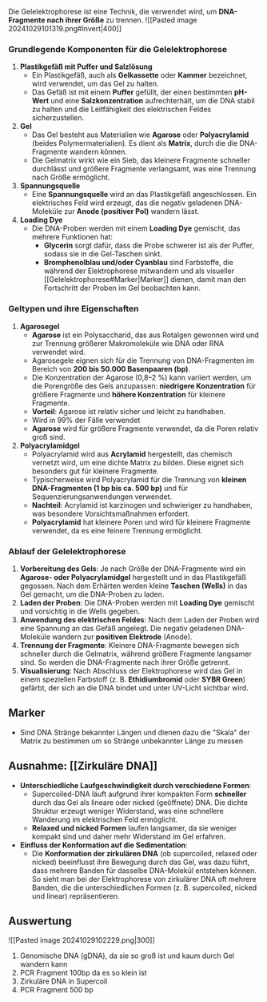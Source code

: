 Die Gelelektrophorese ist eine Technik, die verwendet wird, um **DNA-Fragmente nach ihrer Größe** zu trennen.
![[Pasted image 20241029101319.png#invert|400]]
### Grundlegende Komponenten für die Gelelektrophorese
1. **Plastikgefäß mit Puffer und Salzlösung**
    - Ein Plastikgefäß, auch als **Gelkassette** oder **Kammer** bezeichnet, wird verwendet, um das Gel zu halten.
    - Das Gefäß ist mit einem **Puffer** gefüllt, der einen bestimmten **pH-Wert** und eine **Salzkonzentration** aufrechterhält, um die DNA stabil zu halten und die Leitfähigkeit des elektrischen Feldes sicherzustellen.
2. **Gel**
    - Das Gel besteht aus Materialien wie **Agarose** oder **Polyacrylamid** (beides Polymermaterialien). Es dient als **Matrix**, durch die die DNA-Fragmente wandern können.
    - Die Gelmatrix wirkt wie ein Sieb, das kleinere Fragmente schneller durchlässt und größere Fragmente verlangsamt, was eine Trennung nach Größe ermöglicht.
3. **Spannungsquelle**
    - Eine **Spannungsquelle** wird an das Plastikgefäß angeschlossen. Ein elektrisches Feld wird erzeugt, das die negativ geladenen DNA-Moleküle zur **Anode (positiver Pol)** wandern lässt.
4. **Loading Dye**
    - Die DNA-Proben werden mit einem **Loading Dye** gemischt, das mehrere Funktionen hat:
        - **Glycerin** sorgt dafür, dass die Probe schwerer ist als der Puffer, sodass sie in die Gel-Taschen sinkt.
        - **Bromphenolblau und/oder Cyanblau** sind Farbstoffe, die während der Elektrophorese mitwandern und als visueller [[Gelelektrophorese#Marker|Marker]] dienen, damit man den Fortschritt der Proben im Gel beobachten kann.
### Geltypen und ihre Eigenschaften
1. **Agarosegel**
    - **Agarose** ist ein Polysaccharid, das aus Rotalgen gewonnen wird und zur Trennung größerer Makromoleküle wie DNA oder RNA verwendet wird.
    - Agarosegele eignen sich für die Trennung von DNA-Fragmenten im Bereich von **200 bis 50.000 Basenpaaren (bp)**.
    - Die Konzentration der Agarose (0,8–2 %) kann variiert werden, um die Porengröße des Gels anzupassen: **niedrigere Konzentration** für größere Fragmente und **höhere Konzentration** für kleinere Fragmente.
    - **Vorteil**: Agarose ist relativ sicher und leicht zu handhaben.
    - Wird in 99% der Fälle verwendet
    - **Agarose** wird für größere Fragmente verwendet, da die Poren relativ groß sind.
2. **Polyacrylamidgel**
    - Polyacrylamid wird aus **Acrylamid** hergestellt, das chemisch vernetzt wird, um eine dichte Matrix zu bilden. Diese eignet sich besonders gut für kleinere Fragmente.
    - Typischerweise wird Polyacrylamid für die Trennung von **kleinen DNA-Fragmenten (1 bp bis ca. 500 bp)** und für Sequenzierungsanwendungen verwendet.
    - **Nachteil**: Acrylamid ist karzinogen und schwieriger zu handhaben, was besondere Vorsichtsmaßnahmen erfordert.
    - **Polyacrylamid** hat kleinere Poren und wird für kleinere Fragmente verwendet, da es eine feinere Trennung ermöglicht.
### Ablauf der Gelelektrophorese
1. **Vorbereitung des Gels**: Je nach Größe der DNA-Fragmente wird ein **Agarose- oder Polyacrylamidgel** hergestellt und in das Plastikgefäß gegossen. Nach dem Erhärten werden kleine **Taschen (Wells)** in das Gel gemacht, um die DNA-Proben zu laden.
2. **Laden der Proben**: Die DNA-Proben werden mit **Loading Dye** gemischt und vorsichtig in die Wells gegeben.
3. **Anwendung des elektrischen Feldes**: Nach dem Laden der Proben wird eine Spannung an das Gefäß angelegt. Die negativ geladenen DNA-Moleküle wandern zur **positiven Elektrode** (Anode).
4. **Trennung der Fragmente**: Kleinere DNA-Fragmente bewegen sich schneller durch die Gelmatrix, während größere Fragmente langsamer sind. So werden die DNA-Fragmente nach ihrer Größe getrennt.
5. **Visualisierung**: Nach Abschluss der Elektrophorese wird das Gel in einem speziellen Farbstoff (z. B. **Ethidiumbromid** oder **SYBR Green**) gefärbt, der sich an die DNA bindet und unter UV-Licht sichtbar wird.

## Marker
- Sind DNA Stränge bekannter Längen und dienen dazu die "Skala" der Matrix zu bestimmen um so Stränge unbekannter Länge zu messen

## Ausnahme: [[Zirkuläre DNA]]
- **Unterschiedliche Laufgeschwindigkeit durch verschiedene Formen**:
    - Supercoiled-DNA läuft aufgrund ihrer kompakten Form **schneller** durch das Gel als lineare oder nicked (geöffnete) DNA. Die dichte Struktur erzeugt weniger Widerstand, was eine schnellere Wanderung im elektrischen Feld ermöglicht.
    - **Relaxed und nicked Formen** laufen langsamer, da sie weniger kompakt sind und daher mehr Widerstand im Gel erfahren.
- **Einfluss der Konformation auf die Sedimentation**:
    - Die **Konformation der zirkulären DNA** (ob supercoiled, relaxed oder nicked) beeinflusst ihre Bewegung durch das Gel, was dazu führt, dass mehrere Banden für dasselbe DNA-Molekül entstehen können. So sieht man bei der Elektrophorese von zirkulärer DNA oft mehrere Banden, die die unterschiedlichen Formen (z. B. supercoiled, nicked und linear) repräsentieren.
## Auswertung
![[Pasted image 20241029102229.png|300]]
1. Genomische DNA (gDNA), da sie so groß ist und kaum durch Gel wandern kann
2. PCR Fragment 100bp da es so klein ist 
3. Zirkuläre DNA in Supercoil
4. PCR Fragment 500 bp